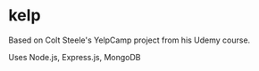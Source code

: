 # kelp

Based on Colt Steele's YelpCamp project from his Udemy course.

Uses Node.js, Express.js, MongoDB
